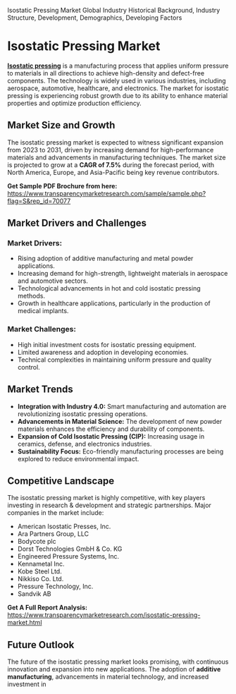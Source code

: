 Isostatic Pressing Market Global Industry Historical Background, Industry Structure, Development, Demographics, Developing Factors

# Isostatic Pressing Market

[**Isostatic pressing**](https://www.transparencymarketresearch.com/isostatic-pressing-market.html) is a manufacturing process that applies uniform pressure to materials in all directions to achieve high-density and defect-free components. The technology is widely used in various industries, including aerospace, automotive, healthcare, and electronics. The market for isostatic pressing is experiencing robust growth due to its ability to enhance material properties and optimize production efficiency.

## Market Size and Growth

The isostatic pressing market is expected to witness significant expansion from 2023 to 2031, driven by increasing demand for high-performance materials and advancements in manufacturing techniques. The market size is projected to grow at a **CAGR of 7.5%** during the forecast period, with North America, Europe, and Asia-Pacific being key revenue contributors.

**Get Sample PDF Brochure from here:**  
<https://www.transparencymarketresearch.com/sample/sample.php?flag=S&rep_id=70077>

## Market Drivers and Challenges

### Market Drivers:
- Rising adoption of additive manufacturing and metal powder applications.
- Increasing demand for high-strength, lightweight materials in aerospace and automotive sectors.
- Technological advancements in hot and cold isostatic pressing methods.
- Growth in healthcare applications, particularly in the production of medical implants.

### Market Challenges:
- High initial investment costs for isostatic pressing equipment.
- Limited awareness and adoption in developing economies.
- Technical complexities in maintaining uniform pressure and quality control.

## Market Trends
- **Integration with Industry 4.0:** Smart manufacturing and automation are revolutionizing isostatic pressing operations.
- **Advancements in Material Science:** The development of new powder materials enhances the efficiency and durability of components.
- **Expansion of Cold Isostatic Pressing (CIP):** Increasing usage in ceramics, defense, and electronics industries.
- **Sustainability Focus:** Eco-friendly manufacturing processes are being explored to reduce environmental impact.

## Competitive Landscape

The isostatic pressing market is highly competitive, with key players investing in research & development and strategic partnerships. Major companies in the market include:
- American Isostatic Presses, Inc.
- Ara Partners Group, LLC
- Bodycote plc
- Dorst Technologies GmbH & Co. KG
- Engineered Pressure Systems, Inc.
- Kennametal Inc.
- Kobe Steel Ltd.
- Nikkiso Co. Ltd.
- Pressure Technology, Inc.
- Sandvik AB

**Get A Full Report Analysis:**  
<https://www.transparencymarketresearch.com/isostatic-pressing-market.html>

## Future Outlook

The future of the isostatic pressing market looks promising, with continuous innovation and expansion into new applications. The adoption of **additive manufacturing**, advancements in material technology, and increased investment in 
